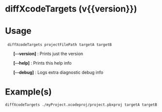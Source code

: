 # diffXcodeTargets (v{{version}})

# Usage

&nbsp;&nbsp;`diffXcodeTargets projectFilePath targetA targetB`

&nbsp;&nbsp;&nbsp;&nbsp;&nbsp;&nbsp;  **[--version]**          : Prints just the version

&nbsp;&nbsp;&nbsp;&nbsp;&nbsp;&nbsp;  **[--help]**             : Prints this help info

&nbsp;&nbsp;&nbsp;&nbsp;&nbsp;&nbsp;  **[--debug]**            : Logs extra diagnostic debug info

# Example(s)

`diffXcodeTargets ./myProject.xcodeproj/project.pbxproj targetA targetB`
